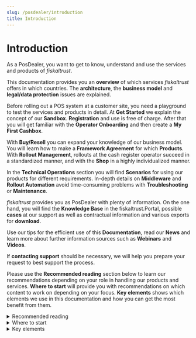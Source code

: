 ```yaml
---
slug: /posdealer/introduction
title: Introduction
---
```

# Introduction

As a PosDealer, you want to get to know, understand and use the services and products of _fiskaltrust_. 

This documentation provides you an **overview** of which services _fiskaltrust_ offers in which countries. The **architecture**, the **business model** and **legal/data protection** issues are explained.

Before rolling out a POS system at a customer site, you need a playground to test the services and products in detail. At **Get Started** we explain the concept of our **Sandbox**. **Registration** and use is free of charge. After that you will get familiar with the **Operator Onboarding** and then create a **My First Cashbox**.  

With **Buy/Resell** you can expand your knowledge of our business model. You will learn how to make a **Framework Agreement** for which **Products**. With **Rollout Management**, rollouts at the cash register operator succeed in a standardized manner, and with the **Shop** in a highly individualized manner.  

In the **Technical Operations** section you will find **Scenarios** for using our products for different requirements. In-depth details on **Middleware** and **Rollout Automation** avoid time-consuming problems with **Troubleshooting** or **Maintenance**.

_fiskaltrust_ provides you as PosDealer with plenty of information. On the one hand, you will find the **Knowledge Base** in the fiskaltrust.Portal,
possible **cases** at our support as well as contractual information and various exports for **download**.

Use our tips for the efficient use of this **Documentation**, read our **News** and learn more about further information sources such as **Webinars** and **Videos**.

If **contacting support** should be necessary, we will help you prepare your request to best support the process.

Please use the **Recommended reading** section below to learn our recommendations depending on your role in handling our products and services.
**Where to start** will provide you with recommendations on which content to work on depending on your focus.
**Key elements** shows which elements we use in this documentation and how you can get the most benefit from them.

<details>
  <summary> Recommended reading</summary>  

| target audience                 |                    Overview                    |                  Get started                   |                  Buy / Resell                  |              Technical Operations              |              Information Sources               |
|---------------------------------|:----------------------------------------------:|:----------------------------------------------:|:----------------------------------------------:|:----------------------------------------------:|:----------------------------------------------:|
| **support staff**               | ![recommended](images/valid.png "recommended") | ![recommended](images/valid.png "recommended") | ![recommended](images/valid.png "recommended") | ![recommended](images/valid.png "recommended") | ![recommended](images/valid.png "recommended") |
| **pre-test or on-site rollout** |                <sup>**1**</sup>                |       ![invalid](images/valid.png "no")        |                      ---                       | ![recommended](images/valid.png "recommended") | ![recommended](images/valid.png "recommended") |
| **legal issues**                | ![recommended](images/valid.png "recommended") |                      ---                       |                <sup>**2**</sup>                |                      ---                       |                      ---                       |
| **purchase and sales**          |                <sup>**3**</sup>                |                      ---                       | ![recommended](images/valid.png "recommended") |                      ---                       |                      ---                       |

At least: | 
:---------|
**1** = `Architecture`, `Portal Management` |
**2** = `Framework Agreement` | 
**3** = `Business model` and `legal/data protection` |
  
</details>

<details>

  <summary> Where to start</summary>    


import Tabs from '@theme/Tabs';
import TabItem from '@theme/TabItem';

<Tabs>

  <TabItem value="myfirstcashbox" label="My First CashBox">

|start with|
|:------------:|
|[Architecture](overview/architecture.md )|
|[fiskaltrust.Portal](overview/management-portal.md)|
|[Sandbox](getting-started/sandbox.md)|
|[Registration](getting-started/registration.md)|
|[Roles](getting-started/company-roles.md)|
|[My First Cashbox](getting-started/my-first-cashbox.md)|

  </TabItem>

  <TabItem value="planningrollout" label="Planning Rollout">


|start with|
|:------------:|
|[My First Cashbox](getting-started/my-first-cashbox.md) |
|[Scenarios](technical-operations/scenarios.md) |
|Analysis of customer data: Numbers  |
|Estimation of products required  |
|Contact person for trial runs  |
|contrast of scenarios with conditions on site  |
|[Framework Agreement](buy-resell/framework-agreement.md) |

  </TabItem>

  <TabItem value="buyresell" label="Buy / Resell">

|start with|
|:------------:|
|[Services](overview/services.md) |
|[Business model](overview/business-model.md) |
|[Legal / Data protection](overview/legal-data-protection/fair-use-policy.md)  |
|[Products](buy-resell/products.md) |
|[Framework Agreement](buy-resell/framework-agreement.md)|
|[Shop](buy-resell/shop.md)|
|consultation Rollout Planer|
|Negotiation framework-agreement|
  </TabItem>

  <TabItem value="pilotinstallation" label="Pilot Installation">

|start with|
|:------------:|
|[Overview Middleware](technical-operations/middleware/overview.md) |
|[Onboarding](getting-started/operator-onboarding/invitation-process.md)**1** |
|Analysis of conditions on site  |
|[Products](buy-resell/products.md) |
|[Rollout Plans](buy-resell/rollout-plans.md)|
|[Shop](buy-resell/shop.md)|
|decision: Rollout Plans or Shop|
|[Network Troubleshooting](technical-operations/troubleshooting/network-troubleshooting.md)|

**1** = at least _Invitation of a single PosOperator_

  </TabItem>

  <TabItem value="preparationrollout" label="Preparation Rollout">

|start with|
|:------------:|
|**MyFirst Cashbox**|
|[Onboarding](getting-started/operator-onboarding/invitation-process.md)|
|**Planning Rollout**|
|**Buy / Resell**|
|**Pilot Installation**|
|[Templating](technical-operations/rollout-automation/templates.md)|
|decision: Rollout Plans, Templating or Shop|

  </TabItem>

</Tabs>

 </details>

<details>
  <summary>Key elements</summary>  


|| elements | description                                                                                                                |
|:---------------------:|:---------------------:|-------------------------------------------------------------------------------------------------------------------------------------|
|:memo:| Introduction |The **introduction** of each section consists of some general or background information    |
|![Number 1](images/numbers/1.png) ![Number 2](images/numbers/2.png) ![Number 3](images/numbers/3.png) |Work steps |With the help of **screenshots**, the documentation explains what to do where. In our screenshots the steps are marked with numbers. You will find these numbers again in the explanations of the work steps. |
|:movie_camera: |Videos |We show longer sequences of work steps as a silent **short movie**, where you control the playback speed and display size yourself. Here, the work steps are subsequently described in the sequence as in the video. |
|:flags:|Country-specific information | In this documentation you will find the general work steps explained. You will find **Country-specific information** in the sections marked with the country name. After selecting a section, the selected country is retained during your current session. |

:::info summary
A **short explanation of the content**, that you will know, after you have read this section. 
:::

:::tip tipps
**Recommendations** and hints on how to either save time or get more in-depth information
:::


:::caution
**Tips** you should follow to avoid problems
:::

:::danger 
**Bids** that protect you from losing time or material
:::

</details>

